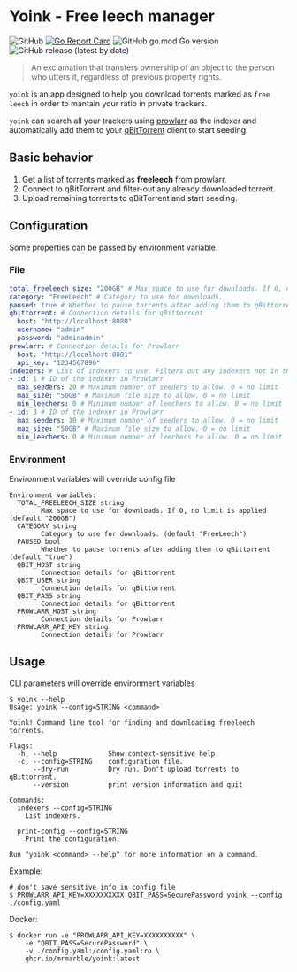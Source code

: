 # Yoink - Free leech manager

![GitHub](https://img.shields.io/github/license/mrmarble/yoink)
[![Go Report Card](https://goreportcard.com/badge/github.com/mrmarble/yoink)](https://goreportcard.com/report/github.com/mrmarble/yoink)
![GitHub go.mod Go version](https://img.shields.io/github/go-mod/go-version/mrmarble/yoink)
![GitHub release (latest by date)](https://img.shields.io/github/v/release/mrmarble/yoink)

> An exclamation that transfers ownership of an object to the person who utters it, regardless of previous property rights.

`yoink` is an app designed to help you download torrents marked as `free leech` in order to mantain your ratio in private trackers.

`yoink` can search all your trackers using [prowlarr](https://github.com/Prowlarr/Prowlarr) as the indexer and automatically add them to your [qBitTorrent](https://github.com/qbittorrent/qBittorrent) client to start seeding

## Basic behavior

1. Get a list of torrents marked as **freeleech** from prowlarr.
2. Connect to qBitTorrent and filter-out any already downloaded torrent.
3. Upload remaining torrents to qBitTorrent and start seeding.

## Configuration

Some properties can be passed by environment variable.

### File

<!-- CONFIG_FILE -->
```yaml
total_freeleech_size: "200GB" # Max space to use for downloads. If 0, no limit is applied
category: "FreeLeech" # Category to use for downloads.
paused: true # Whether to pause torrents after adding them to qBittorrent
qbittorrent: # Connection details for qBittorrent
  host: "http://localhost:8080"
  username: "admin"
  password: "adminadmin"
prowlarr: # Connection details for Prowlarr
  host: "http://localhost:8081"
  api_key: "1234567890"
indexers: # List of indexers to use. Filters out any indexers not in this list
- id: 1 # ID of the indexer in Prowlarr
  max_seeders: 20 # Maximum number of seeders to allow. 0 = no limit
  max_size: "50GB" # Maximum file size to allow. 0 = no limit
  min_leechers: 0 # Minimum number of leechers to allow. 0 = no limit
- id: 3 # ID of the indexer in Prowlarr
  max_seeders: 10 # Maximum number of seeders to allow. 0 = no limit
  max_size: "50GB" # Maximum file size to allow. 0 = no limit
  min_leechers: 0 # Minimum number of leechers to allow. 0 = no limit
```
<!-- END_CONFIG_FILE -->
### Environment

Environment variables will override config file
<!-- ENV_VARS -->
```
Environment variables:
  TOTAL_FREELEECH_SIZE string
    	Max space to use for downloads. If 0, no limit is applied (default "200GB")
  CATEGORY string
    	Category to use for downloads. (default "FreeLeech")
  PAUSED bool
    	Whether to pause torrents after adding them to qBittorrent (default "true")
  QBIT_HOST string
    	Connection details for qBittorrent
  QBIT_USER string
    	Connection details for qBittorrent
  QBIT_PASS string
    	Connection details for qBittorrent
  PROWLARR_HOST string
    	Connection details for Prowlarr
  PROWLARR_API_KEY string
    	Connection details for Prowlarr
```
<!-- END_ENV_VARS -->

## Usage

CLI parameters will override environment variables

```
$ yoink --help
Usage: yoink --config=STRING <command>

Yoink! Command line tool for finding and downloading freeleech torrents.

Flags:
  -h, --help             Show context-sensitive help.
  -c, --config=STRING    configuration file.
      --dry-run          Dry run. Don't upload torrents to qBittorrent.
      --version          print version information and quit

Commands:
  indexers --config=STRING
    List indexers.

  print-config --config=STRING
    Print the configuration.

Run "yoink <command> --help" for more information on a command.
```

Example:

```shell
# don't save sensitive info in config file
$ PROWLARR_API_KEY=XXXXXXXXXX QBIT_PASS=SecurePassword yoink --config ./config.yaml
```

Docker:

```shell
$ docker run -e "PROWLARR_API_KEY=XXXXXXXXXX" \
    -e "QBIT_PASS=SecurePassword" \
    -v ./config.yaml:/config.yaml:ro \
    ghcr.io/mrmarble/yoink:latest
```
